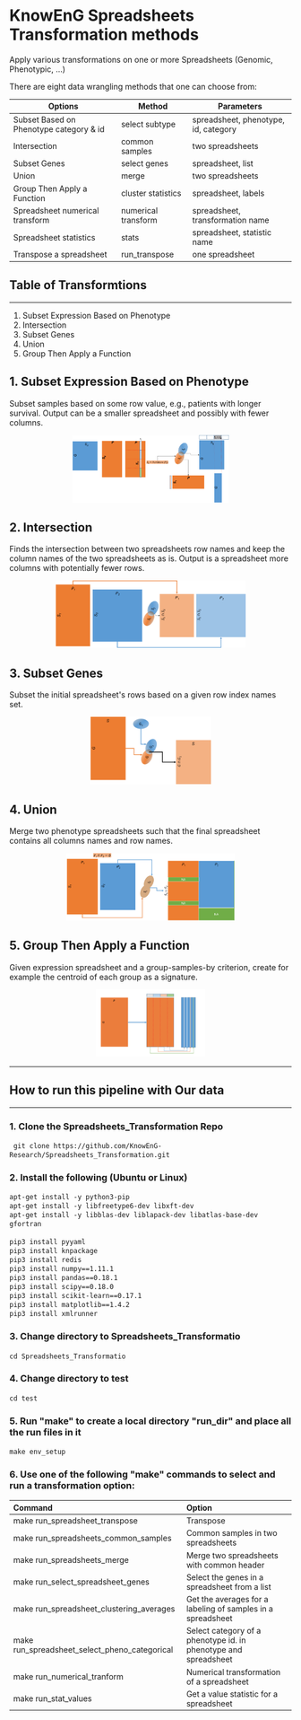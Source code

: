 # KnowEnG Spreadsheets Transformation methods
Apply various transformations on one or more Spreadsheets (Genomic, Phenotypic, ...)

There are eight data wrangling methods that one can choose from:

| **Options**                                      | **Method**                           | **Parameters**       |
| ------------------------------------------------ | -------------------------------------| -------------------- |
| Subset Based on Phenotype category & id          | select subtype                 | spreadsheet, phenotype, id, category|
| Intersection                                     | common samples                       | two spreadsheets     |
| Subset Genes                                     | select genes                         | spreadsheet, list     |
| Union                                            | merge                                | two spreadsheets     |
| Group Then Apply a Function                      | cluster statistics                   | spreadsheet, labels   |
| Spreadsheet numerical transform                  | numerical transform            | spreadsheet, transformation name|
| Spreadsheet statistics                           | stats                          | spreadsheet, statistic name|
| Transpose a spreadsheet                          | run_transpose                        | one spreadsheet |

## Table of Transformtions
---
1. Subset Expression Based on Phenotype
2. Intersection
3. Subset Genes
4. Union
5. Group Then Apply a Function

## 1. Subset Expression Based on Phenotype

Subset samples based on some row value, e.g., patients with longer survival. Output can 
be a smaller spreadsheet and possibly with fewer columns.

<p align="center">
  <img  src="images/SubsetExpressionBasedonPhenotype.png" height=120>
</p>


## 2. Intersection

Finds the intersection between two spreadsheets row names and keep the column names of the two spreadsheets as is.
Output is a  spreadsheet more columns with potentially fewer rows.

<p align="center">
  <img  src="images/Intersection.png" height=120>
</p>

## 3. Subset Genes

Subset the initial spreadsheet's rows based on a given row index names set.

<p align="center">
  <img  src="images/SubsetGenes.png" height=120>
</p>

## 4. Union

Merge two phenotype spreadsheets such that the final spreadsheet contains all columns names and row names.

<p align="center">
  <img  src="images/Union.png" height=120>
</p>

## 5.  Group Then Apply a Function

Given expression spreadsheet and a group-samples-by criterion, create for example the centroid of each group as a signature. 

<p align="center">
  <img  src="images/GroupThenApplyaFunction.png" height=120>
</p>


* * * 
## How to run this pipeline with Our data
* * * 
### 1. Clone the Spreadsheets_Transformation Repo
```
 git clone https://github.com/KnowEnG-Research/Spreadsheets_Transformation.git
```
 
### 2. Install the following (Ubuntu or Linux)
  ```
 apt-get install -y python3-pip
 apt-get install -y libfreetype6-dev libxft-dev
 apt-get install -y libblas-dev liblapack-dev libatlas-base-dev gfortran

 pip3 install pyyaml
 pip3 install knpackage
 pip3 install redis
 pip3 install numpy==1.11.1
 pip3 install pandas==0.18.1 
 pip3 install scipy==0.18.0
 pip3 install scikit-learn==0.17.1
 pip3 install matplotlib==1.4.2
 pip3 install xmlrunner
```

### 3. Change directory to Spreadsheets_Transformatio

```
cd Spreadsheets_Transformatio
```

### 4. Change directory to test

```
cd test
```
 
### 5. Run "make" to create a local directory "run_dir" and place all the run files in it
```
make env_setup
```

### 6. Use one of the following "make" commands to select and run a transformation option:


| **Command**         | **Option**                                       | 
|:------------------- |:------------------------------------------------ | 
| make run_spreadsheet_transpose              | Transpose |
| make run_spreadsheets_common_samples       | Common samples in two spreadsheets|
| make run_spreadsheets_merge             | Merge two spreadsheets with common header|
| make run_select_spreadsheet_genes   | Select the genes in a spreadsheet from a list|
| make run_spreadsheet_clustering_averages  | Get the averages for a labeling of samples in a spreadsheet|
| make run_spreadsheet_select_pheno_categorical | Select category of a phenotype id. in phenotype and spreadsheet|
| make run_numerical_tranform | Numerical transformation of a spreadsheet|
| make run_stat_values | Get a value statistic for a spreadsheet|

